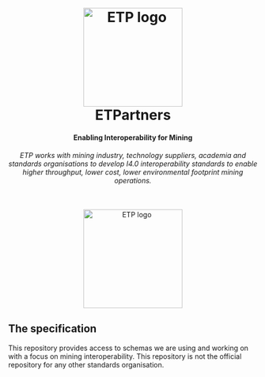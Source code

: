 <h1 align="center">
  <br>
  <a href="https://www.etpartners.com.au"><img src="https://www.etpartners.com.au/static/etp-logo.png" alt="ETP logo" width="200"></a>
  <br>
  ETPartners
  <br>
<h4 align="center">Enabling Interoperability for Mining</h4>
<h6 align="center">ETP works with mining industry, technology suppliers, academia and standards organisations to develop I4.0 interoperability standards to enable higher throughput, lower cost, lower environmental footprint mining operations.</h6>
<p align="center">
<br>
<a href="https://erditestlab.com"><img src="https://erditestlab.com/img/erdi-testlab-dk.png" alt="ETP logo" width="200"></a>
<br>
</p>


## The specification

This repository provides access to schemas we are using and working on with a focus on mining interoperability. This repository is not the official repository for any other standards organisation.
